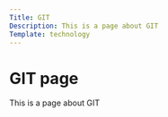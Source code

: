 ```yaml
---
Title: GIT
Description: This is a page about GIT
Template: technology
---
```


GIT page
==========================

This is a page about GIT
    
